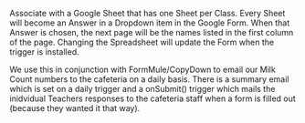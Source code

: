 Associate with a Google Sheet that has one Sheet per Class.  Every Sheet will become an Answer in a Dropdown item in the Google Form.  When that Answer is chosen, the next page will be the names listed in the first column of the page.
Changing the Spreadsheet will update the Form when the trigger is installed.

We use this in conjunction with FormMule/CopyDown to email our Milk Count numbers to the cafeteria on a daily basis.  There is a summary email which is set on a daily trigger and a onSubmit() trigger which mails the inidvidual Teachers responses to the cafeteria staff when a form is filled out (because they wanted it that way). 
